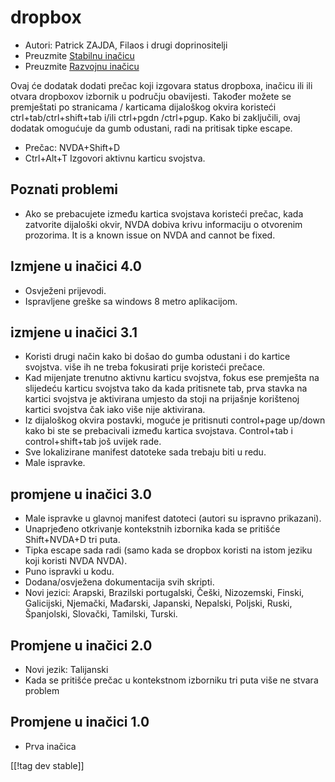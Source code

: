 # dropbox #

* Autori: Patrick ZAJDA, Filaos i drugi doprinositelji
* Preuzmite [Stabilnu inačicu][1]
* Preuzmite [Razvojnu inačicu][2]

Ovaj će dodatak dodati prečac koji izgovara status dropboxa, inačicu ili ili
otvara dropboxov izbornik u području obavijesti.  Također možete se
premještati po stranicama / karticama dijaloškog okvira koristeći
ctrl+tab/ctrl+shift+tab i/ili ctrl+pgdn /ctrl+pgup.  Kako bi zaključili,
ovaj dodatak omogućuje da gumb odustani, radi na pritisak tipke escape.

* Prečac: NVDA+Shift+D
* Ctrl+Alt+T Izgovori aktivnu karticu svojstva.

## Poznati problemi ##

* Ako se prebacujete između kartica svojstava koristeći prečac, kada zatvorite dijaloški okvir, NVDA dobiva krivu informaciju o otvorenim prozorima.
It is a known issue on NVDA and cannot be fixed.

## Izmjene u inačici 4.0 ##

* Osvježeni prijevodi.
* Ispravljene greške sa windows 8 metro aplikacijom.

## izmjene u inačici 3.1 ##

* Koristi drugi način kako bi došao do gumba odustani i do kartice
  svojstva. više ih ne treba fokusirati prije koristeći prečace.
* Kad mijenjate trenutno aktivnu karticu svojstva, fokus ese premješta na
  slijedeću karticu svojstva tako da kada pritisnete tab, prva stavka na
  kartici svojstva je aktivirana umjesto da stoji na prijašnje korištenoj
  kartici svojstva čak iako više nije aktivirana.
* Iz dijaloškog okvira postavki, moguće je pritisnuti control+page up/down
  kako bi ste se prebacivali između kartica svojstava. Control+tab i
  control+shift+tab još uvijek rade.
* Sve lokalizirane manifest datoteke sada trebaju biti u redu.
* Male ispravke.

## promjene u inačici 3.0 ##

* Male ispravke u glavnoj manifest datoteci (autori su ispravno prikazani).
* Unaprjeđeno otkrivanje kontekstnih izbornika kada se pritišće Shift+NVDA+D
  tri puta.
* Tipka escape sada radi (samo kada se dropbox koristi na istom jeziku koji
  koristi NVDA NVDA).
* Puno ispravki u kodu.
* Dodana/osvježena dokumentacija svih skripti.
* Novi jezici: Arapski, Brazilski portugalski, Češki, Nizozemski, Finski,
  Galicijski, Njemački, Mađarski, Japanski, Nepalski, Poljski, Ruski,
  Španjolski, Slovački, Tamilski, Turski.

## Promjene u inačici 2.0 ##

* Novi jezik: Talijanski
* Kada se pritišće prečac u kontekstnom izborniku tri puta više ne stvara
  problem

## Promjene u inačici 1.0 ##

* Prva inačica

[[!tag dev stable]]

[1]: http://addons.nvda-project.org/files/get.php?file=dx

[2]: http://addons.nvda-project.org/files/get.php?file=dx-dev
